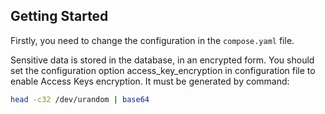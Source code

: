## Getting Started
Firstly, you need to change the configuration in the `compose.yaml` file.

Sensitive data is stored in the database, in an encrypted form. You should set the configuration option access_key_encryption in configuration file to enable Access Keys encryption. It must be generated by command:
```bash
head -c32 /dev/urandom | base64
``` 